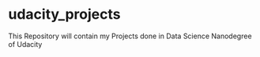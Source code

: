 # udacity_projects
This Repository will contain my Projects done in Data Science Nanodegree of Udacity

